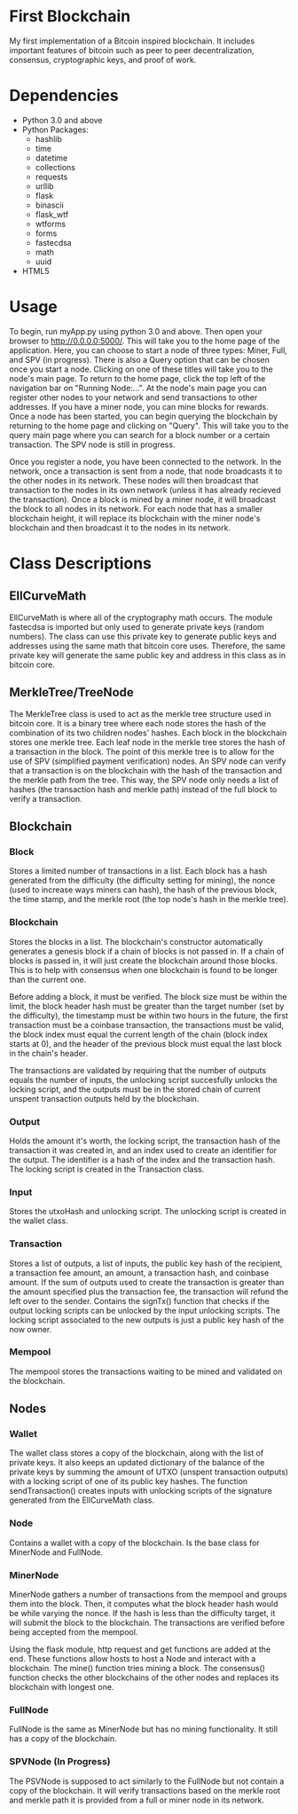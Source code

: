 # First Blockchain
My first implementation of a Bitcoin inspired blockchain. It includes important features of bitcoin such as peer to peer decentralization, consensus, cryptographic keys, and proof of work.

# Dependencies
* Python 3.0 and above
* Python Packages:
  * hashlib
  * time
  * datetime
  * collections
  * requests
  * urllib
  * flask
  * binascii
  * flask_wtf
  * wtforms
  * forms
  * fastecdsa
  * math
  * uuid
* HTML5

# Usage
To begin, run myApp.py using python 3.0 and above. Then open your browser to http://0.0.0.0:5000/. This will take you to the home page of the application. Here, you can choose to start a node of three types: Miner, Full, and SPV (in progress). There is also a Query option that can be chosen once you start a node. Clicking on one of these titles will take you to the node's main page. To return to the home page, click the top left of the navigation bar on "Running Node:...". At the node's main page you can register other nodes to your network and send transactions to other addresses. If you have a miner node, you can mine blocks for rewards. Once a node has been started, you can begin querying the blockchain by returning to the home page and clicking on "Query". This will take you to the query main page where you can search for a block number or a certain transaction. The SPV node is still in progress.

Once you register a node, you have been connected to the network. In the network, once a transaction is sent from a node, that node broadcasts it to the other nodes in its network. These nodes will then broadcast that transaction to the nodes in its own network (unless it has already recieved the transaction). Once a block is mined by a miner node, it will broadcast the block to all nodes in its network. For each node that has a smaller blockchain height, it will replace its blockchain with the miner node's blockchain and then broadcast it to the nodes in its network.

# Class Descriptions
## EllCurveMath
EllCurveMath is where all of the cryptography math occurs. The module fastecdsa is imported but only used to generate private keys (random numbers). The class can use this private key to generate public keys and addresses using the same math that bitcoin core uses. Therefore, the same private key will generate the same public key and address in this class as in bitcoin core. 


## MerkleTree/TreeNode
The MerkleTree class is used to act as the merkle tree structure used in bitcoin core. It is a binary tree where each node stores the hash of the combination of its two children nodes' hashes. Each block in the blockchain stores one merkle tree. Each leaf node in the merkle tree stores the hash of a transaction in the block. The point of this merkle tree is to allow for the use of SPV (simplified payment verification) nodes. An SPV node can verify that a transaction is on the blockchain with the hash of the transaction and the merkle path from the tree. This way, the SPV node only needs a list of hashes (the transaction hash and merkle path) instead of the full block to verify a transaction.


## Blockchain
### Block
Stores a limited number of transactions in a list. Each block has a hash generated from the difficulty (the difficulty setting for mining), the nonce (used to increase ways miners can hash), the hash of the previous block, the time stamp, and the merkle root (the top node's hash in the merkle tree). 

### Blockchain
Stores the blocks in a list. The blockchain's constructor automatically generates a genesis block if a chain of blocks is not passed in. If a chain of blocks is passed in, it will just create the blockchain around those blocks. This is to help with consensus when one blockchain is found to be longer than the current one. 

Before adding a block, it must be verified. The block size must be within the limit, the block header hash must be greater than the target number (set by the difficulty), the timestamp must be within two hours in the future, the first transaction must be a coinbase transaction, the transactions must be valid, the block index must equal the current length of the chain (block index starts at 0), and the header of the previous block must equal the last block in the chain's header. 

The transactions are validated by requiring that the number of outputs equals the number of inputs, the unlocking script succesfully unlocks the locking script, and the outputs must be in the stored chain of current unspent transaction outputs held by the blockchain.

### Output
Holds the amount it's worth, the locking script, the transaction hash of the transaction it was created in, and an index used to create an identifier for the output. The identifier is a hash of the index and the transaction hash. The locking script is created in the Transaction class.

### Input
Stores the utxoHash and unlocking script. The unlocking script is created in the wallet class.

### Transaction
Stores a list of outputs, a list of inputs, the public key hash of the recipient, a transaction fee amount, an amount, a transaction hash, and coinbase amount. If the sum of outputs used to create the transaction is greater than the amount specified plus the transaction fee, the transaction will refund the left over to the sender. Contains the signTx() function that checks if the output locking scripts can be unlocked by the input unlocking scripts. The locking script associated to the new outputs is just a public key hash of the now owner.

### Mempool
The mempool stores the transactions waiting to be mined and validated on the blockchain.


## Nodes
### Wallet
The wallet class stores a copy of the blockchain, along with the list of private keys. It also keeps an updated dictionary of the balance of the private keys by summing the amount of UTXO (unspent transaction outputs) with a locking script of one of its public key hashes. The function sendTransaction() creates inputs with unlocking scripts of the signature generated from the EllCurveMath class. 

### Node
Contains a wallet with a copy of the blockchain. Is the base class for MinerNode and FullNode.

### MinerNode
MinerNode gathers a number of transactions from the mempool and groups them into the block. Then, it computes what the block header hash would be while varying the nonce. If the hash is less than the difficulty target, it will submit the block to the blockchain. The transactions are verified before being accepted from the mempool.

Using the flask module, http request and get functions are added at the end. These functions allow hosts to host a Node and interact with a blockchain. The mine() function tries mining a block. The consensus() function checks the other blockchains of the other nodes and replaces its blockchain with longest one.

### FullNode
FullNode is the same as MinerNode but has no mining functionality. It still has a copy of the blockchain.

### SPVNode (In Progress)
The PSVNode is supposed to act similarly to the FullNode but not contain a copy of the blockchain. It will verify transactions based on the merkle root and merkle path it is provided from a full or miner node in its network.

